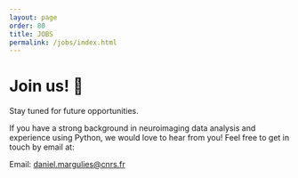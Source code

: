 ```yaml
---
layout: page
order: 80
title: JOBS
permalink: /jobs/index.html
---
```


# Join us! 🧠
Stay tuned for future opportunities. 

If you have a strong background in neuroimaging data analysis and experience using Python, we would love to hear from you! Feel free to get in touch by email at: 

Email: [<span class="line">daniel.margulies@</span><span class="line">cnrs.fr</span>](mailto:daniel.margulies@cnrs.fr) 
